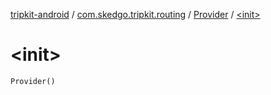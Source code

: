 [tripkit-android](../../index.md) / [com.skedgo.tripkit.routing](../index.md) / [Provider](index.md) / [&lt;init&gt;](./-init-.md)

# &lt;init&gt;

`Provider()`